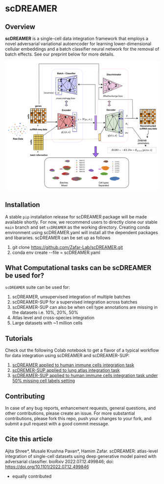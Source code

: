 # scDREAMER
## Overview
**scDREAMER** is a single-cell data integration framework that employs a novel adversarial variational autoencoder for learning lower-dimensional cellular embeddings and a batch classifier neural network for the removal of batch effects. See our preprint below for more details. 

<img src='architecture.png'>


## Installation

A stable `pip` installation release for scDREAMER package will be made available shortly. For now, we recommend users to directly clone our stable `main` branch and set `scDREAMER` as the working directory. Creating conda environment using scDREAMER.yaml will install all the dependent packages and libararies. scDREAMER can be set up as follows 

1. git clone https://github.com/Zafar-Lab/scDREAMER.git
2. conda env create --file = scDREAMER.yaml

## What Computational tasks can be scDREAMER be used for?

`scDREAMER` suite can be used for:
1. scDREAMER, unsupervised integration of multiple batches
2. scDREAMER-SUP for a supervised integration across batches
3. scDREAMER-SUP can also be when cell type annotations are missing in the datasets i.e. 10%, 20%, 50%
4. Atlas level and cross-species integration
5. Large datasets with ~1 million cells

## Tutorials
Check out the following Colab notebook to get a flavor of a typical workflow for data integration using scDREAMER and scDREAMER-SUP:

1. [scDREAMER applied to human immune cells integration task](https://colab.research.google.com/drive/1UQ3pLd9UgSgsR8TqRFVWuYBy-doZpy2K?usp=sharing) 
2. [scDREMER-SUP applied to lung atlas integration task]()
3. [scDREAMER-SUP applied to human immune cells integration task under 50% missing cell labels setting]()

## Contributing
In case of any bug reports, enhancement requests, general questions, and other contributions, please create an issue. For more substantial contributions, please fork this repo, push your changes to your fork, and submit a pull request with a good commit message.

## Cite this article
Ajita Shree*, Musale Krushna Pavan*, Hamim Zafar. scDREAMER: atlas-level integration of single-cell datasets using deep generative model paired with adversarial classifier. bioRxiv 2022.07.12.499846; doi: https://doi.org/10.1101/2022.07.12.499846  
* equally contributed
